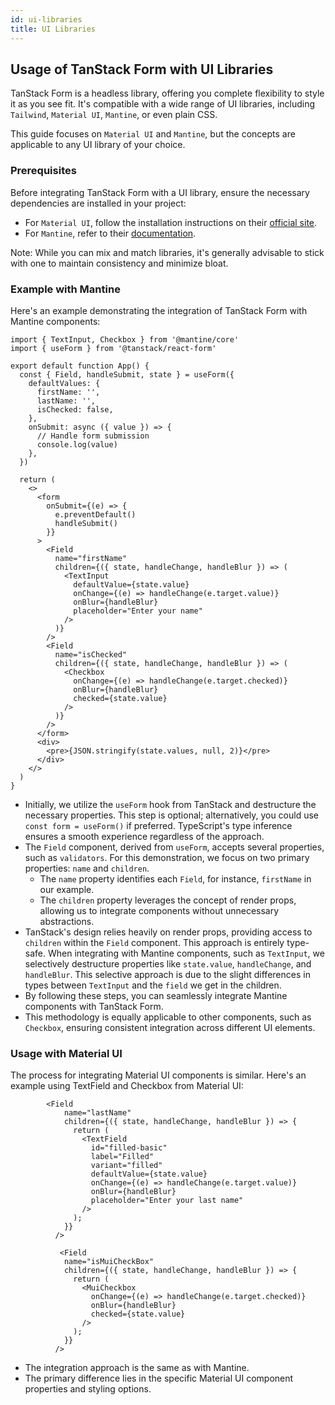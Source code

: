```yaml
---
id: ui-libraries
title: UI Libraries
---
```


## Usage of TanStack Form with UI Libraries

TanStack Form is a headless library, offering you complete flexibility to style it as you see fit. It's compatible with a wide range of UI libraries, including `Tailwind`, `Material UI`, `Mantine`, or even plain CSS.

This guide focuses on `Material UI` and `Mantine`, but the concepts are applicable to any UI library of your choice.

### Prerequisites

Before integrating TanStack Form with a UI library, ensure the necessary dependencies are installed in your project:

- For `Material UI`, follow the installation instructions on their [official site](https://mui.com/material-ui/getting-started/).
- For `Mantine`, refer to their [documentation](https://mantine.dev/).

Note: While you can mix and match libraries, it's generally advisable to stick with one to maintain consistency and minimize bloat.

### Example with Mantine

Here's an example demonstrating the integration of TanStack Form with Mantine components:

```tsx
import { TextInput, Checkbox } from '@mantine/core'
import { useForm } from '@tanstack/react-form'

export default function App() {
  const { Field, handleSubmit, state } = useForm({
    defaultValues: {
      firstName: '',
      lastName: '',
      isChecked: false,
    },
    onSubmit: async ({ value }) => {
      // Handle form submission
      console.log(value)
    },
  })

  return (
    <>
      <form
        onSubmit={(e) => {
          e.preventDefault()
          handleSubmit()
        }}
      >
        <Field
          name="firstName"
          children={({ state, handleChange, handleBlur }) => (
            <TextInput
              defaultValue={state.value}
              onChange={(e) => handleChange(e.target.value)}
              onBlur={handleBlur}
              placeholder="Enter your name"
            />
          )}
        />
        <Field
          name="isChecked"
          children={({ state, handleChange, handleBlur }) => (
            <Checkbox
              onChange={(e) => handleChange(e.target.checked)}
              onBlur={handleBlur}
              checked={state.value}
            />
          )}
        />
      </form>
      <div>
        <pre>{JSON.stringify(state.values, null, 2)}</pre>
      </div>
    </>
  )
}
```

- Initially, we utilize the `useForm` hook from TanStack and destructure the necessary properties. This step is optional; alternatively, you could use `const form = useForm()` if preferred. TypeScript's type inference ensures a smooth experience regardless of the approach.
- The `Field` component, derived from `useForm`, accepts several properties, such as `validators`. For this demonstration, we focus on two primary properties: `name` and `children`.
  - The `name` property identifies each `Field`, for instance, `firstName` in our example.
  - The `children` property leverages the concept of render props, allowing us to integrate components without unnecessary abstractions.
- TanStack's design relies heavily on render props, providing access to `children` within the `Field` component. This approach is entirely type-safe. When integrating with Mantine components, such as `TextInput`, we selectively destructure properties like `state.value`, `handleChange`, and `handleBlur`. This selective approach is due to the slight differences in types between `TextInput` and the `field` we get in the children.
- By following these steps, you can seamlessly integrate Mantine components with TanStack Form.
- This methodology is equally applicable to other components, such as `Checkbox`, ensuring consistent integration across different UI elements.

### Usage with Material UI

The process for integrating Material UI components is similar. Here's an example using TextField and Checkbox from Material UI:

```tsx
        <Field
            name="lastName"
            children={({ state, handleChange, handleBlur }) => {
              return (
                <TextField
                  id="filled-basic"
                  label="Filled"
                  variant="filled"
                  defaultValue={state.value}
                  onChange={(e) => handleChange(e.target.value)}
                  onBlur={handleBlur}
                  placeholder="Enter your last name"
                />
              );
            }}
          />

           <Field
            name="isMuiCheckBox"
            children={({ state, handleChange, handleBlur }) => {
              return (
                <MuiCheckbox
                  onChange={(e) => handleChange(e.target.checked)}
                  onBlur={handleBlur}
                  checked={state.value}
                />
              );
            }}
          />

```

- The integration approach is the same as with Mantine.
- The primary difference lies in the specific Material UI component properties and styling options.
